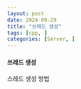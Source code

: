 ```yaml
---
layout: post
date: 2024-09-29
title: "쓰레드 생성"
tags: [cpp, ]
categories: [Server, ]
---
```




#### 쓰레드 생성


스레드 생성 방법

